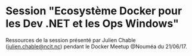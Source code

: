 # Session "Ecosystème Docker pour les Dev .NET et les Ops Windows"

Ressources de la session présenté par Julien Chable (julien.chable@ncit.nc) pendant le Docker Meetup @Nouméa du 21/06/17.
